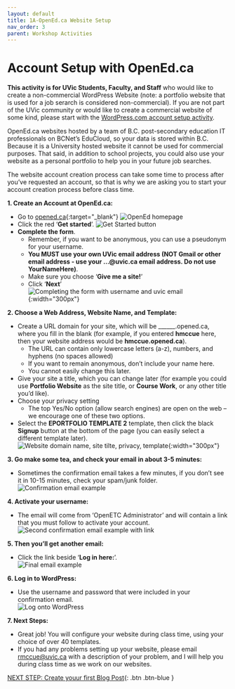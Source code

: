 ```yaml
---
layout: default
title: 1A-OpenEd.ca Website Setup
nav_order: 3
parent: Workshop Activities
---
```

# Account Setup with OpenEd.ca
**This activity is for UVic Students, Faculty, and Staff** who would like to create a non-commercial WordPress Website (note: a portfolio website that is used for a job serarch is considered non-commercial). If you are not part of the UVic community or would like to create a commercial website of some kind, please start with the [WordPress.com account setup activity](account-setup-post.html).

OpenEd.ca websites hosted by a team of B.C. post-secondary education IT professionals on BCNet’s EduCloud, so your data is stored within B.C.  Because it is a University hosted website it cannot be used for commercial purposes. That said, in addition to school projects, you could also use your website as a personal portfolio to help you in your future job searches.

The website account creation process can take some time to process after you’ve requested an account, so that is why we are asking you to start your account creation process before class time.

**1. Create an Account at OpenEd.ca:**
  - Go to [opened.ca](https://opened.ca/){:target="_blank"} 
  ![OpenEd homepage](/images/opened-setup-01.png)
  - Click the red ‘**Get started**’.
  ![Get Started button](/images/opened-setup-02.png)
  - **Complete the form**.
    - Remember, if you want to be anonymous, you can use a pseudonym for your username.
    - **You MUST use your own UVic email address (NOT Gmail or other email address - use your …@uvic.ca email address. Do not use YourNameHere)**.
    - Make sure you choose ‘**Give me a site!**’
    - Click ‘**Next**’<br>
   ![Completing the form with username and uvic email](/images/opened-setup-03b.png){:width="300px"}
  
**2. Choose a Web Address, Website Name, and Template:**  
  - Create a URL domain for your site, which will be ______.opened.ca, where you fill in the blank (for example, if you entered **hmccue** here, then your website address would be **hmccue.opened.ca**).
    - The URL can contain only lowercase letters (a-z), numbers, and hyphens (no spaces allowed)
    - If you want to remain anonymous, don’t include your name here.
    - You cannot easily change this later.
  - Give your site a title, which you can change later (for example you could use **Portfolio Website** as the site title, or **Course Work**, or any other title you’d like).
  - Choose your privacy setting
    - The top Yes/No option (allow search engines) are open on the web – we encourage one of these two options.
  - Select the **EPORTFOLIO TEMPLATE 2** template, then click the black **Signup** button at the bottom of the page (you can easily select a different template later).<br>
  ![Website domain name, site tilte, privacy, template](/images/opened-setup-03.png){:width="300px"}
  
**3. Go make some tea, and check your email in about 3-5 minutes:**
  - Sometimes the confirmation email takes a few minutes, if you don’t see it in 10-15 minutes, check your spam/junk folder.<br>
  ![Confirmation email example](/images/opened-setup-05.png)
 
**4. Activate your username:**
   - The email will come from ‘OpenETC Administrator’ and will contain a link that you must follow to activate your account.<br>
   ![Second confirmation email example with link](/images/opened-setup-06c.png)

**5. Then you’ll get another email:**
   - Click the link beside ‘**Log in here:**’.<br>
   ![Final email example](/images/opened-setup-07b.png)

**6. Log in to WordPress:**
   - Use the username and password that were included in your confirmation email.<br>
   ![Log onto WordPress](/images/opened-setup-08b.png)
   
**7. Next Steps:**
   - Great job! You will configure your website during class time, using your choice of over 40 templates.
   - If you had any problems setting up your website, please email rmccue@uvic.ca with a description of your problem, and I will help you during class time as we work on our websites.

[NEXT STEP: Create youur first Blog Post](open-ed-blog-post){: .btn .btn-blue }
